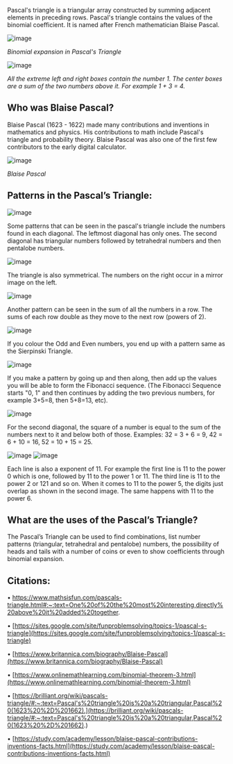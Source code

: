 
Pascal's triangle is a triangular array constructed by summing adjacent elements in preceding rows. Pascal's triangle contains the values of the binomial coefficient. It is named after French mathematician Blaise Pascal.

![image](https://user-images.githubusercontent.com/66630745/84221436-dc1e4400-aaf2-11ea-8208-fbebc1355630.png)

*Binomial expansion in Pascal's Triangle*

![image](https://user-images.githubusercontent.com/66630745/84221468-ecceba00-aaf2-11ea-83da-59dfd9e25ae9.png)

*All the extreme left and right boxes contain the number 1. The center boxes are a sum of the two numbers above it. For example 1 + 3 = 4.*

## Who was Blaise Pascal? 
Blaise Pascal (1623 - 1622) made many contributions and inventions in mathematics and physics. His contributions to math include Pascal's triangle and probability theory. Blaise Pascal was also one of the first few contributors to the early digital calculator.

![image](https://user-images.githubusercontent.com/66630745/84221875-d5440100-aaf3-11ea-928e-da52a5a5f938.png)

*Blaise Pascal*

## Patterns in the Pascal’s Triangle:

![image](https://user-images.githubusercontent.com/66630745/84222027-32d84d80-aaf4-11ea-8f46-e90c3ec94b5c.png)

Some patterns that can be seen in the pascal's triangle include the numbers found in each diagonal. The leftmost diagonal has only ones. The second diagonal has triangular numbers followed by tetrahedral numbers and then pentalobe numbers. 

![image](https://user-images.githubusercontent.com/66630745/84222079-5a2f1a80-aaf4-11ea-9f64-41fe6f2c88ed.png)

The triangle is also symmetrical. The numbers on the right occur in a mirror image on the left.

![image](https://user-images.githubusercontent.com/66630745/84222127-78951600-aaf4-11ea-8fb1-d90b621290df.png)

Another pattern can be seen in the sum of all the numbers in a row. The sums of each row double as they move to the next row (powers of 2).

![image](https://user-images.githubusercontent.com/66630745/84222199-9ebab600-aaf4-11ea-879a-75aa9d494203.png)

If you colour the Odd and Even numbers, you end up with a pattern same as the Sierpinski Triangle.

![image](https://user-images.githubusercontent.com/66630745/84222289-d32e7200-aaf4-11ea-9815-00f1d376ff3b.png)

If you make a pattern by going up and then along, then add up the values you will be able to form the Fibonacci sequence. (The Fibonacci Sequence starts "0, 1" and then continues by adding the two previous numbers, for example 3+5=8, then 5+8=13, etc).

![image](https://user-images.githubusercontent.com/66630745/84222323-ed685000-aaf4-11ea-9924-760131250afd.png)

For the second diagonal, the square of a number is equal to the sum of the numbers next to it and below both of those. Examples: 32 = 3 + 6 = 9, 42 = 6 + 10 = 16, 52 = 10 + 15 = 25.

![image](https://user-images.githubusercontent.com/66630745/84222375-1557b380-aaf5-11ea-9e3d-b621654382b0.png)
![image](https://user-images.githubusercontent.com/66630745/84222416-2c96a100-aaf5-11ea-8a04-31f5c2ef2bd3.png)

Each line is also a exponent of 11. For example the first line is 11 to the power 0 which is one, followed by 11 to the power 1 or 11. The third line is 11 to the power 2 or 121 and so on. When it comes to 11 to the power 5, the digits just overlap as shown in the second image. The same happens with 11 to the power 6.

## What are the uses of the Pascal’s Triangle?

The Pascal’s Triangle can be used to find combinations, list number patterns (triangular, tetrahedral and pentalobe) numbers, the possibility of heads and tails with a number of coins or even to show coefficients through binomial expansion.

## Citations:

•  https://www.mathsisfun.com/pascals-triangle.html#:~:text=One%20of%20the%20most%20interesting,directly%20above%20it%20added%20together.

•  [https://sites.google.com/site/funproblemsolving/topics-1/pascal-s-triangle](https://sites.google.com/site/funproblemsolving/topics-1/pascal-s-triangle)

•  [https://www.britannica.com/biography/Blaise-Pascal](https://www.britannica.com/biography/Blaise-Pascal)

•  [https://www.onlinemathlearning.com/binomial-theorem-3.html](https://www.onlinemathlearning.com/binomial-theorem-3.html)

•  [https://brilliant.org/wiki/pascals-triangle/#:~:text=Pascal's%20triangle%20is%20a%20triangular,Pascal%20(1623%20%2D%201662).](https://brilliant.org/wiki/pascals-triangle/#:~:text=Pascal's%20triangle%20is%20a%20triangular,Pascal%20(1623%20%2D%201662).)

•  [https://study.com/academy/lesson/blaise-pascal-contributions-inventions-facts.html](https://study.com/academy/lesson/blaise-pascal-contributions-inventions-facts.html)

